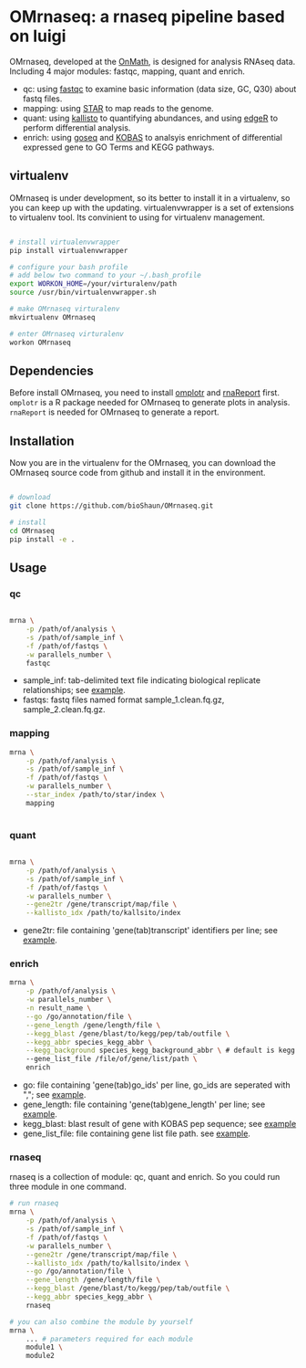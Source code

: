 # OMrnaseq: a rnaseq pipeline based on luigi

OMrnaseq, developed at the [OnMath](http://www.onmath.cn/), is designed for analysis RNAseq data. Including 4 major modules: fastqc, mapping, quant and enrich.
- qc: using [fastqc](https://www.bioinformatics.babraham.ac.uk/projects/fastqc/) to examine basic information (data size, GC, Q30) about fastq files.
- mapping: using [STAR](https://github.com/alexdobin/STAR) to map reads to the genome.
- quant: using [kallisto](https://pachterlab.github.io/kallisto/) to quantifying abundances, and using [edgeR](https://bioconductor.org/packages/release/bioc/html/edgeR.html) to perform differential analysis.
- enrich: using [goseq](https://bioconductor.org/packages/release/bioc/html/goseq.html) and [KOBAS](http://kobas.cbi.pku.edu.cn/) to analsyis enrichment of differential expressed gene to GO Terms and KEGG pathways.


## virtualenv

OMrnaseq is under development, so its better to install it in a virtualenv, so you can keep up with the updating.
virtualenvwrapper is a set of extensions to virtualenv tool. Its convinient to using for virtualenv management.

```bash

# install virtualenvwrapper
pip install virtualenvwrapper

# configure your bash profile
# add below two command to your ~/.bash_profile
export WORKON_HOME=/your/virturalenv/path
source /usr/bin/virtualenvwrapper.sh

# make OMrnaseq virturalenv
mkvirtualenv OMrnaseq

# enter OMrnaseq virturalenv
workon OMrnaseq

```

## Dependencies

Before install OMrnaseq, you need to install [omplotr](https://github.com/bioShaun/omplotr) and [rnaReport](https://github.com/bioShaun/rnaReport) first.
`omplotr` is a R package needed for OMrnaseq to generate plots in analysis. `rnaReport` is needed for OMrnaseq to generate a report.


## Installation

Now you are in the virtualenv for the OMrnaseq, you can download the OMrnaseq source code from github and install it in the environment.

```bash

# download
git clone https://github.com/bioShaun/OMrnaseq.git

# install
cd OMrnaseq
pip install -e .

```

## Usage


### qc

```bash

mrna \
    -p /path/of/analysis \
    -s /path/of/sample_inf \
    -f /path/of/fastqs \
    -w parallels_number \
    fastqc

```

- sample_inf: tab-delimited text file indicating biological replicate relationships; see [example](example/example.sample_inf).
- fastqs: fastq files named format sample_1.clean.fq.gz, sample_2.clean.fq.gz.

### mapping

```bash
mrna \
    -p /path/of/analysis \
    -s /path/of/sample_inf \
    -f /path/of/fastqs \
    -w parallels_number \
    --star_index /path/to/star/index \
    mapping
	
```

### quant

```bash

mrna \
    -p /path/of/analysis \
    -s /path/of/sample_inf \
    -f /path/of/fastqs \
    -w parallels_number \
    --gene2tr /gene/transcript/map/file \
    --kallisto_idx /path/to/kallsito/index 

```

- gene2tr: file containing 'gene(tab)transcript' identifiers per line; see [example](example/example.gene2tr).

### enrich

```bash
mrna \
    -p /path/of/analysis \
    -w parallels_number \
    -n result_name \
    --go /go/annotation/file \
    --gene_length /gene/length/file \
    --kegg_blast /gene/blast/to/kegg/pep/tab/outfile \
    --kegg_abbr species_kegg_abbr \
    --kegg_background species_kegg_background_abbr \ # default is kegg abbr
    --gene_list_file /file/of/gene/list/path \
    enrich
```

- go: file containing 'gene(tab)go_ids' per line, go_ids are seperated with ","; see [example](example/example.go).
- gene_length: file containing 'gene(tab)gene_length' per line; see [example](example/example.gene_length).
- kegg_blast: blast result of gene with KOBAS pep sequence; see [example](example/example.kegg_blast)
- gene_list_file: file containing gene list file path. see [example](example/example.gene_list_file).

### rnaseq

rnaseq is a collection of module: qc, quant and enrich. So you could run three module in one command.

```bash
# run rnaseq
mrna \
    -p /path/of/analysis \
    -s /path/of/sample_inf \
    -f /path/of/fastqs \
    -w parallels_number \
    --gene2tr /gene/transcript/map/file \
    --kallisto_idx /path/to/kallsito/index \
    --go /go/annotation/file \
    --gene_length /gene/length/file \
    --kegg_blast /gene/blast/to/kegg/pep/tab/outfile \
    --kegg_abbr species_kegg_abbr \
    rnaseq

# you can also combine the module by yourself
mrna \
    ... # parameters required for each module
    module1 \
    module2

```
